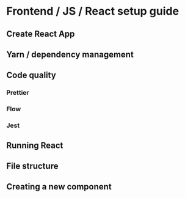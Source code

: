 # Frontend / JS / React setup guide

## Create React App

## Yarn / dependency management

## Code quality

### Prettier

### Flow

### Jest

## Running React

## File structure

## Creating a new component
